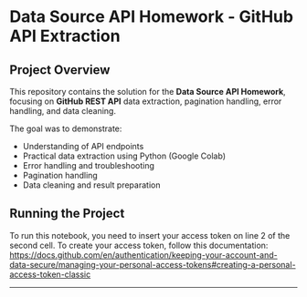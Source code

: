 # Data Source API Homework - GitHub API Extraction

## Project Overview

This repository contains the solution for the **Data Source API Homework**, focusing on **GitHub REST API** data extraction, pagination handling, error handling, and data cleaning.

The goal was to demonstrate:

- Understanding of API endpoints
- Practical data extraction using Python (Google Colab)
- Error handling and troubleshooting
- Pagination handling
- Data cleaning and result preparation

## Running the Project

To run this notebook, you need to insert your access token on line 2 of the second cell.
To create your access token, follow this documentation:
https://docs.github.com/en/authentication/keeping-your-account-and-data-secure/managing-your-personal-access-tokens#creating-a-personal-access-token-classic

---

